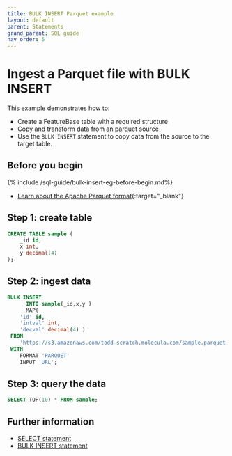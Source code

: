 ```yaml
---
title: BULK INSERT Parquet example
layout: default
parent: Statements
grand_parent: SQL guide
nav_order: 5
---
```


# Ingest a Parquet file with BULK INSERT

This example demonstrates how to:

* Create a FeatureBase table with a required structure
* Copy and transform data from an parquet source
* Use the `BULK INSERT` statement to copy data from the source to the target table.

## Before you begin

{% include /sql-guide/bulk-insert-eg-before-begin.md%}
* [Learn about the Apache Parquet format](https://parquet.apache.org/){:target="_blank"}

## Step 1: create table

```sql
CREATE TABLE sample (
    _id id,
    x int,
    y decimal(4)
);
```

## Step 2: ingest data

```sql
BULK INSERT
      INTO sample(_id,x,y )
      MAP(
    'id' id,
    'intval' int,
    'decval' decimal(4) )
 FROM
	'https://s3.amazonaws.com/todd-scratch.molecula.com/sample.parquet'
 WITH
    FORMAT 'PARQUET'
    INPUT 'URL';
```


## Step 3: query the data

```sql
SELECT TOP(10) * FROM sample;
```

## Further information

* [SELECT statement](/docs/sql-guide/statements/statement-select)
* [BULK INSERT statement](/docs/sql-guide/statements/statement-insert-bulk)
